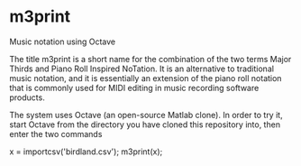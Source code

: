 # m3print
Music notation using Octave

The title m3print is a short name for the combination of the two terms Major Thirds and Piano Roll Inspired NoTation. It is an alternative to traditional music notation, and it is essentially an extension of the piano roll notation that is commonly used for MIDI editing in music recording software products.  

The system uses Octave (an open-source Matlab clone). In order to try it, start Octave from the directory you have cloned this repository into, then enter the two commands  

x = importcsv('birdland.csv'); m3print(x);
